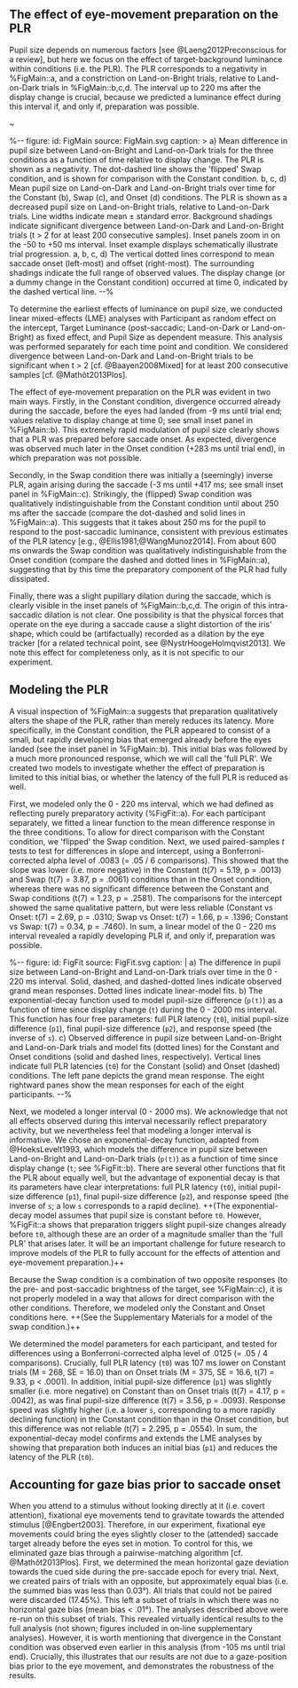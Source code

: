 ## The effect of eye-movement preparation on the PLR

Pupil size depends on numerous factors [see @Laeng2012Preconscious for a review], but here we focus on the effect of target-background luminance within conditions (i.e. the PLR). The PLR corresponds to a negativity in %FigMain::a, and a constriction on Land-on-Bright trials, relative to Land-on-Dark trials in %FigMain::b,c,d. The interval up to 220 ms after the display change is crucial, because we predicted a luminance effect during this interval if, and only if, preparation was possible.

~

%--
figure:
 id: FigMain
 source: FigMain.svg
 caption: >
  a) Mean difference in pupil size between Land-on-Bright and Land-on-Dark trials for the three conditions as a function of time relative to display change. The PLR is shown as a negativity. The dot-dashed line shows the 'flipped' Swap condition, and is shown for comparison with the Constant condition. b, c, d) Mean pupil size on Land-on-Dark and Land-on-Bright trials over time for the Constant (b), Swap (c), and Onset (d) conditions. The PLR is shown as a decreased pupil size on Land-on-Bright trials, relative to Land-on-Dark trials. Line widths indicate mean ± standard error. Background shadings indicate significant divergence between Land-on-Dark and Land-on-Bright trials (t > 2 for at least 200 consecutive samples). Inset panels zoom in on the -50 to +50 ms interval. Inset example displays schematically illustrate trial progression. a, b, c, d) The vertical dotted lines correspond to mean saccade onset (left-most) and offset (right-most). The surrounding shadings indicate the full range of observed values. The display change (or a dummy change in the Constant condition) occurred at time 0, indicated by the dashed vertical line.
--%

To determine the earliest effects of luminance on pupil size, we conducted linear mixed-effects (LME) analyses with Participant as random effect on the intercept, Target Luminance (post-saccadic; Land-on-Dark or Land-on-Bright) as fixed effect, and Pupil Size as dependent measure. This analysis was performed separately for each time point and condition. We considered divergence between Land-on-Dark and Land-on-Bright trials to be significant when t > 2 [cf. @Baayen2008Mixed] for at least 200 consecutive samples [cf. @Mathôt2013Plos].

The effect of eye-movement preparation on the PLR was evident in two main ways. Firstly, in the Constant condition, divergence occurred already during the saccade, before the eyes had landed (from -9 ms until trial end; values relative to display change at time 0; see small inset panel in %FigMain::b). This extremely rapid modulation of pupil size clearly shows that a PLR was prepared before saccade onset. As expected, divergence was observed much later in the Onset condition (+283 ms until trial end), in which preparation was not possible.

Secondly, in the Swap condition there was initially a (seemingly) inverse PLR, again arising during the saccade (-3 ms until +417 ms; see small inset panel in %FigMain::c). Strikingly, the (flipped) Swap condition was qualitatively indistinguishable from the Constant condition until about 250 ms after the saccade (compare the dot-dashed and solid lines in %FigMain::a). This suggests that it takes about 250 ms for the pupil to respond to the post-saccadic luminance, consistent with previous estimates of the PLR latency [e.g., @Ellis1981;@WangMunoz2014]. From about 600 ms onwards the Swap condition was qualitatively indistinguishable from the Onset condition (compare the dashed and dotted lines in %FigMain::a), suggesting that by this time the preparatory component of the PLR had fully dissipated.

Finally, there was a slight pupillary dilation during the saccade, which is clearly visible in the inset panels of %FigMain::b,c,d. The origin of this intra-saccadic dilation is not clear. One possibility is that the physical forces that operate on the eye during a saccade cause a slight distortion of the iris' shape, which could be (artifactually) recorded as a dilation by the eye tracker [for a related technical point, see @NystrHoogeHolmqvist2013]. We note this effect for completeness only, as it is not specific to our experiment.

## Modeling the PLR

A visual inspection of %FigMain::a suggests that preparation qualitatively alters the shape of the PLR, rather than merely reduces its latency. More specifically, in the Constant condition, the PLR appeared to consist of a small, but rapidly developing bias that emerged already before the eyes landed (see the inset panel in %FigMain::b). This initial bias was followed by a much more pronounced response, which we will call the 'full PLR'. We created two models to investigate whether the effect of preparation is limited to this initial bias, or whether the latency of the full PLR is reduced as well.

First, we modeled only the 0 - 220 ms interval, which we had defined as reflecting purely preparatory activity (%FigFit::a). For each participant separately, we fitted a linear function to the mean difference response in the three conditions. To allow for direct comparison with the Constant condition, we 'flipped' the Swap condition. Next, we used paired-samples *t* tests to test for differences in slope and intercept, using a Bonferroni-corrected alpha level of .0083 (= .05 / 6 comparisons). This showed that the slope was lower (i.e. more negative) in the Constant (t(7) = 5.19, p = .0013) and Swap (t(7) = 3.87, p = .0061) conditions than in the Onset condition, whereas there was no significant difference between the Constant and Swap conditions (t(7) = 1.23, p = .2581). The comparisons for the intercept showed the same qualitative pattern, but were less reliable (Constant vs Onset: t(7) = 2.69, p = .0310; Swap vs Onset: t(7) = 1.66, p = .1396; Constant vs Swap: t(7) = 0.34, p = .7460). In sum, a linear model of the 0 - 220 ms interval revealed a rapidly developing PLR if, and only if, preparation was possible.

%--
figure:
 id: FigFit
 source: FigFit.svg
 caption: |
  a) The difference in pupil size between Land-on-Bright and Land-on-Dark trials over time in the 0 - 220 ms interval. Solid, dashed, and dashed-dotted lines indicate observed grand mean responses. Dotted lines indicate linear-model fits. b) The exponential-decay function used to model pupil-size difference (`p(t)`) as a function of time since display change (`t`) during the 0 - 2000 ms interval. This function has four free parameters: full PLR latency (`t0`), initial pupil-size difference (`p1`), final pupil-size difference (`p2`), and response speed (the inverse of `s`). c) Observed difference in pupil size between Land-on-Bright and Land-on-Dark trials and model fits (dotted lines) for the Constant and Onset conditions (solid and dashed lines, respectively). Vertical lines indicate full PLR latencies (`t0`) for the Constant (solid) and Onset (dashed) conditions. The left pane depicts the grand mean response. The eight rightward panes show the mean responses for each of the eight participants.
--%

Next, we modeled a longer interval (0 - 2000 ms). We acknowledge that not all effects observed during this interval necessarily reflect preparatory activity, but we nevertheless feel that modeling a longer interval is informative. We chose an exponential-decay function, adapted from @HoeksLevelt1993, which models the difference in pupil size between Land-on-Bright and Land-on-Dark trials (`p(t)`) as a function of time since display change (`t`; see %FigFit::b). There are several other functions that fit the PLR about equally well, but the advantage of exponential decay is that its parameters have clear interpretations: full PLR latency (`t0`), initial pupil-size difference (`p1`), final pupil-size difference (`p2`), and response speed (the inverse of `s`; a low `s` corresponds to a rapid decline). ++(The exponential-decay model assumes that pupil size is constant before `t0`. However, %FigFit::a shows that preparation triggers slight pupil-size changes already before `t0`, although these are an order of a magnitude smaller than the 'full PLR' that arises later. It will be an important challenge for future research to improve models of the PLR to fully account for the effects of attention and eye-movement preparation.)++

Because the Swap condition is a combination of two opposite responses (to the pre- and post-saccadic brightness of the target, see %FigMain::c), it is not properly modeled in a way that allows for direct comparison with the other conditions. Therefore, we modeled only the Constant and Onset conditions here. ++(See the Supplementary Materials for a model of the swap condition.)++

We determined the model parameters for each participant, and tested for differences using a Bonferroni-corrected alpha level of .0125 (= .05 / 4 comparisons). Crucially, full PLR latency (`t0`) was 107 ms lower on Constant trials (M = 268, SE = 16.0) than on Onset trials (M = 375, SE = 16.6, t(7) = 9.33, p < .0001). In addition, initial pupil-size difference (`p1`) was slightly smaller (i.e. more negative) on Constant than on Onset trials (t(7) = 4.17, p = .0042), as was final pupil-size difference (t(7) = 3.56, p = .0093). Response speed was slightly higher (i.e. a lower `s`, corresponding to a more rapidly declining function) in the Constant condition than in the Onset condition, but this difference was not reliable (t(7) = 2.295, p = .0554). In sum, the exponential-decay model confirms and extends the LME analyses by showing that preparation both induces an initial bias (`p1`) and reduces the latency of the PLR (`t0`).

## Accounting for gaze bias prior to saccade onset

When you attend to a stimulus without looking directly at it (i.e. covert attention), fixational eye movements tend to gravitate towards the attended stimulus [@Engbert2003]. Therefore, in our experiment, fixational eye movements could bring the eyes slightly closer to the (attended) saccade target already before the eyes set in motion. To control for this, we eliminated gaze bias through a pairwise-matching algorithm [cf. @Mathôt2013Plos]. First, we determined the mean horizontal gaze deviation towards the cued side during the pre-saccade epoch for every trial. Next, we created pairs of trials with an opposite, but approximately equal bias (i.e. the summed bias was less than 0.03°). All trials that could not be paired were discarded (17.45%). This left a subset of trials in which there was no horizontal gaze bias (mean bias < .01°). The analyses described above were re-run on this subset of trials. This revealed virtually identical results to the full analysis (not shown; figures included in on-line supplementary analyses). However, it is worth mentioning that divergence in the Constant condition was observed even earlier in this analysis (from -105 ms until trial end). Crucially, this illustrates that our results are not due to a gaze-position bias prior to the eye movement, and demonstrates the robustness of the results.
